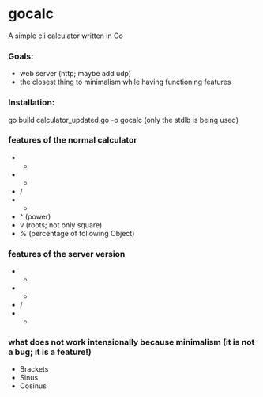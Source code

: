 # gocalc
A simple cli calculator written in Go
### Goals:
- web server (http; maybe add udp)
- the closest thing to minimalism while having functioning features
### Installation:
go build calculator_updated.go -o gocalc
(only the stdlb is being used)
### features of the normal calculator
- +
- -
- /
- *
- ^ (power)
- v (roots; not only square)
- % (percentage of following Object)
### features of the server version
- +
- -
- /
- *
### what does not work intensionally because minimalism (it is not a bug; it is a feature!)
- Brackets
- Sinus 
- Cosinus